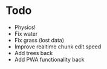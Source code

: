 # Todo
 - Physics!
- Fix water
- Fix grass (lost data)
- Improve realtime chunk edit speed
- Add trees back
- Add PWA functionality back